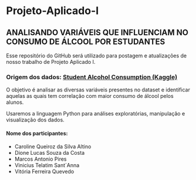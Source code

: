# Projeto-Aplicado-I

## ANALISANDO VARIÁVEIS QUE INFLUENCIAM NO CONSUMO DE ÁLCOOL POR ESTUDANTES 

Esse repositório do GitHub será utilizado para postagem e atualizações de nosso trabalho de Projeto Aplicado I.

### Origem dos dados: [Student Alcohol Consumption (Kaggle)](https://www.kaggle.com/datasets/uciml/student-alcohol-consumption)

O objetivo é analisar as diversas variáveis presentes no dataset e identificar aquelas as quais tem correlação com maior consumo de álcool pelos alunos.

Usaremos a linguagem Python para análises exploratórias, manipulação e visualização dos dados.


#### Nome dos participantes: 
- Caroline Queiroz da Silva Altino
- Dione Lucas Souza da Costa
- Marcos Antonio Pires 
- Vinicius Telatim Sant´Anna
- Vitória Ferreira Quevedo 




